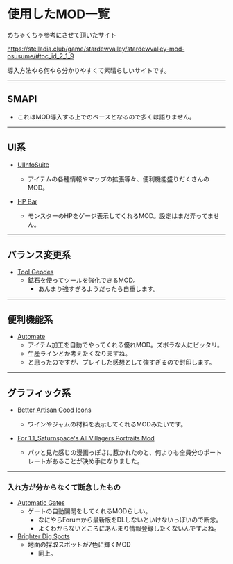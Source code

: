 # 使用したMOD一覧
めちゃくちゃ参考にさせて頂いたサイト

https://stelladia.club/game/stardewvalley/stardewvalley-mod-osusume/#toc_id_2_1_9

導入方法やら何やら分かりやすくて素晴らしいサイトです。

- - - 
## SMAPI
- これはMOD導入する上でのベースとなるので多くは語りません。

- - - 
## UI系

- [UIInfoSuite](https://www.nexusmods.com/stardewvalley/mods/1150?tab=files)
    - アイテムの各種情報やマップの拡張等々、便利機能盛りだくさんのMOD。

- [HP Bar](https://www.nexusmods.com/stardewvalley/mods/1736)
    - モンスターのHPをゲージ表示してくれるMOD。設定はまだ弄ってません。

- - - 
## バランス変更系
- [Tool Geodes](https://www.nexusmods.com/stardewvalley/mods/3090)
    - 鉱石を使ってツールを強化できるMOD。
      - あんまり強すぎるようだったら自重します。

- - - 
## 便利機能系
- [Automate](https://www.nexusmods.com/stardewvalley/mods/1063)
    - アイテム加工を自動でやってくれる優れMOD。ズボラな人にピッタリ。
    - 生産ラインとか考えたくなりますね。
    - と思ったのですが、プレイした感想として強すぎるので封印します。

- - - 
## グラフィック系
  - [Better Artisan Good Icons](https://www.nexusmods.com/stardewvalley/mods/2080)
    - ワインやジャムの材料を表示してくれるMODみたいです。

  - [For 1.1_Saturnspace's All Villagers Portraits Mod](https://www.nexusmods.com/stardewvalley/mods/614/)
    - パッと見た感じの漫画っぽさに惹かれたのと、何よりも全員分のポートレートがあることが決め手になりました。

- - - 

### 入れ方が分からなくて断念したもの
  - [Automatic Gates](https://www.nexusmods.com/stardewvalley/mods/3109?tab=files)
    - ゲートの自動開閉をしてくれるMODらしい。
      - なにやらForumから最新版をDLしないといけないっぽいので断念。
      - よくわからないところにあんまり情報登録したくないんですよね。
  - [Brighter Dig Spots](https://www.nexusmods.com/stardewvalley/mods/2114?tab=files)
    - 地面の採取スポットが7色に輝くMOD
      - 同上。
